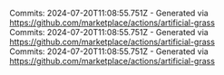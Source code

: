 Commits: 2024-07-20T11:08:55.751Z - Generated via https://github.com/marketplace/actions/artificial-grass
<br>
Commits: 2024-07-20T11:08:55.751Z - Generated via https://github.com/marketplace/actions/artificial-grass
<br>
Commits: 2024-07-20T11:08:55.751Z - Generated via https://github.com/marketplace/actions/artificial-grass
<br>
